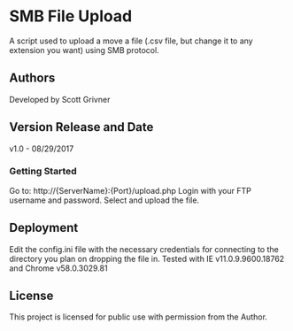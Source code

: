 # SMB File Upload
A script used to upload a move a file (.csv file, but change it to any extension you want) using SMB protocol.

## Authors
Developed by Scott Grivner

## Version Release and Date
v1.0 - 08/29/2017

### Getting Started
Go to: http://{ServerName}:{Port}/upload.php
Login with your FTP username and password.
Select and upload the file.

## Deployment
Edit the config.ini file with the necessary credentials for connecting to the directory you plan on dropping the file in.
Tested with IE v11.0.9.9600.18762 and Chrome v58.0.3029.81 

## License
This project is licensed for public use with permission from the Author.